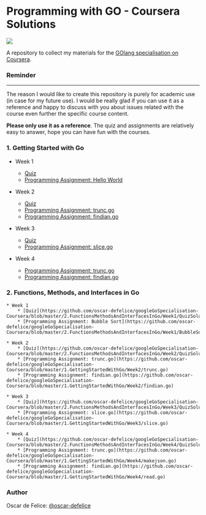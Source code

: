 # Programming with GO - Coursera Solutions

![](https://www.vertica.com/wp-content/uploads/2019/07/Golang.png)

A repository to collect my materials for the [GOlang specialisation on Coursera](https://www.coursera.org/specializations/google-golang).

### Reminder
-------------------
The reason I would like to create this repository is purely for academic use (in case for my future use).
I would be really glad if you can use it as a reference and happy to discuss with you about issues related with the course even further the specific course content.

**Please only use it as a reference**. The quiz and assignments are relatively easy to answer, hope you can have fun with the courses.  

### 1. Getting Started with Go
* Week 1
	* [Quiz](https://github.com/oscar-defelice/googleGoSpecialisation-Coursera/blob/master/1.GettingStartedWithGo/Week1/QuizSolution.md)
	* [Programming Assignment: Hello World](https://github.com/oscar-defelice/googleGoSpecialisation-Coursera/blob/master/1.GettingStartedWithGo/Week1/HelloWorld.go)

* Week 2
	* [Quiz](https://github.com/oscar-defelice/googleGoSpecialisation-Coursera/blob/master/1.GettingStartedWithGo/Week2/QuizSolution.md)
	* [Programming Assignment: trunc.go](https://github.com/oscar-defelice/googleGoSpecialisation-Coursera/blob/master/1.GettingStartedWithGo/Week2/trunc.go)
	* [Programming Assignment: findian.go](https://github.com/oscar-defelice/googleGoSpecialisation-Coursera/blob/master/1.GettingStartedWithGo/Week2/findian.go)

* Week 3
	* [Quiz](https://github.com/oscar-defelice/googleGoSpecialisation-Coursera/blob/master/1.GettingStartedWithGo/Week3/QuizSolution.md)
	* [Programming Assignment: slice.go](https://github.com/oscar-defelice/googleGoSpecialisation-Coursera/blob/master/1.GettingStartedWithGo/Week3/slice.go)

* Week 4
	* [Programming Assignment: trunc.go](https://github.com/oscar-defelice/googleGoSpecialisation-Coursera/blob/master/1.GettingStartedWithGo/Week4/makejson.go)
	* [Programming Assignment: findian.go](https://github.com/oscar-defelice/googleGoSpecialisation-Coursera/blob/master/1.GettingStartedWithGo/Week4/read.go)

### 2. Functions, Methods, and Interfaces in Go
	* Week 1
		* [Quiz](https://github.com/oscar-defelice/googleGoSpecialisation-Coursera/blob/master/2.FunctionsMethodsAndInterfacesInGo/Week1/QuizSolutions.md)
		* [Programming Assignment: Bubble Sort](https://github.com/oscar-defelice/googleGoSpecialisation-Coursera/blob/master/2.FunctionsMethodsAndInterfacesInGo/Week1/BubbleSort.go)

	* Week 2
		* [Quiz](https://github.com/oscar-defelice/googleGoSpecialisation-Coursera/blob/master/2.FunctionsMethodsAndInterfacesInGo/Week2/QuizSolutions.md)
		* [Programming Assignment: trunc.go](https://github.com/oscar-defelice/googleGoSpecialisation-Coursera/blob/master/1.GettingStartedWithGo/Week2/trunc.go)
		* [Programming Assignment: findian.go](https://github.com/oscar-defelice/googleGoSpecialisation-Coursera/blob/master/1.GettingStartedWithGo/Week2/findian.go)

	* Week 3
		* [Quiz](https://github.com/oscar-defelice/googleGoSpecialisation-Coursera/blob/master/2.FunctionsMethodsAndInterfacesInGo/Week3/QuizSolutions.md)
		* [Programming Assignment: slice.go](https://github.com/oscar-defelice/googleGoSpecialisation-Coursera/blob/master/1.GettingStartedWithGo/Week3/slice.go)

	* Week 4
		* [Quiz](https://github.com/oscar-defelice/googleGoSpecialisation-Coursera/blob/master/2.FunctionsMethodsAndInterfacesInGo/Week4/QuizSolutions.md)
		* [Programming Assignment: trunc.go](https://github.com/oscar-defelice/googleGoSpecialisation-Coursera/blob/master/1.GettingStartedWithGo/Week4/makejson.go)
		* [Programming Assignment: findian.go](https://github.com/oscar-defelice/googleGoSpecialisation-Coursera/blob/master/1.GettingStartedWithGo/Week4/read.go)

### Author
Oscar de Felice: [@oscar-defelice](https://github.com/oscar-defelice)
